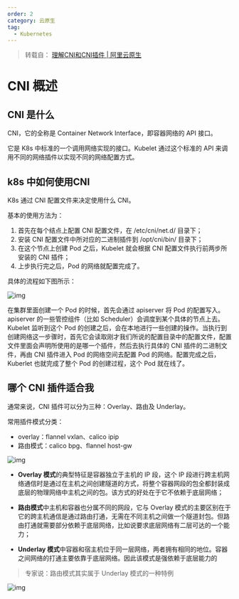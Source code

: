 ```yaml
---
order: 2
category: 云原生
tag:
  - Kubernetes
---
```


> 转载自： [理解CNI和CNI插件 | 阿里云原生](https://developer.aliyun.com/learning/course/572/detail/7866?accounttraceid=2703db7b0eea4ec5a775b5aaaca87dd5vtsl)

# CNI 概述

## CNI 是什么

CNI，它的全称是 Container Network Interface，即容器网络的 API 接口。

它是 K8s 中标准的一个调用网络实现的接口。Kubelet 通过这个标准的 API 来调用不同的网络插件以实现不同的网络配置方式。

## k8s 中如何使用CNI

K8s 通过 CNI 配置文件来决定使用什么 CNI。

基本的使用方法为：

1. 首先在每个结点上配置 CNI 配置文件，在 /etc/cni/net.d/ 目录下；
2. 安装 CNI 配置文件中所对应的二进制插件到 /opt/cni/bin/ 目录下；
3. 在这个节点上创建 Pod 之后，Kubelet 就会根据 CNI 配置文件执行前两步所安装的 CNI 插件；
4. 上步执行完之后，Pod 的网络就配置完成了。

具体的流程如下图所示：

 ![img](https://clay-blog.oss-cn-shanghai.aliyuncs.com/img/1576553351154-fa1f252a-61b8-48b9-a95f-092f9a48392d-20221122160459021.png)

在集群里面创建一个 Pod 的时候，首先会通过 apiserver 将 Pod 的配置写入。apiserver 的一些管控组件（比如 Scheduler）会调度到某个具体的节点上去。Kubelet 监听到这个 Pod 的创建之后，会在本地进行一些创建的操作。当执行到创建网络这一步骤时，首先它会读取刚才我们所说的配置目录中的配置文件，配置文件里面会声明所使用的是哪一个插件，然后去执行具体的 CNI 插件的二进制文件，再由 CNI 插件进入 Pod 的网络空间去配置 Pod 的网络。配置完成之后，Kuberlet 也就完成了整个 Pod 的创建过程，这个 Pod 就在线了。

## 哪个 CNI 插件适合我

通常来说，CNI 插件可以分为三种：Overlay、路由及 Underlay。

常用插件模式分类：

* overlay：flannel vxlan、calico ipip
* 路由模式：calico bpg、flannel host-gw

![img](https://clay-blog.oss-cn-shanghai.aliyuncs.com/img/1576553351147-0fabc723-8d47-4c85-98ab-1da2f88c5fd1-20221122155052943-20221122160459692.png)

- **Overlay 模式**的典型特征是容器独立于主机的 IP 段，这个 IP 段进行跨主机网络通信时是通过在主机之间创建隧道的方式，将整个容器网段的包全都封装成底层的物理网络中主机之间的包。该方式的好处在于它不依赖于底层网络；

- **路由模式**中主机和容器也分属不同的网段，它与 Overlay 模式的主要区别在于它的跨主机通信是通过路由打通，无需在不同主机之间做一个隧道封包。但路由打通就需要部分依赖于底层网络，比如说要求底层网络有二层可达的一个能力；

- **Underlay 模式**中容器和宿主机位于同一层网络，两者拥有相同的地位。容器之间网络的打通主要依靠于底层网络。因此该模式是强依赖于底层能力的

> 专家说：路由模式其实属于 Underlay 模式的一种特例

![img](https://clay-blog.oss-cn-shanghai.aliyuncs.com/img/1576553351164-abd9e024-8ce1-4f07-8f79-1ab2b2e4b989-20221122160500229.png)

